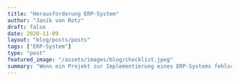 ```yaml
---
title: "Herausforderung ERP-System"
author: "Janik von Rotz"
draft: false
date: 2020-11-09
layout: "blog/posts/posts"
tags: ["ERP-System"]
type: "post"
featured_image: "/assets/images/blog/checklist.jpeg"
summary: "Wenn ein Projekt zur Implementierung eines ERP-Systems fehlschlägt, hat bestimmt mindestens einer der folgenden vier Faktoren dazu beigetragen:  Zu wenig Support vom Management Zu viel Customization F..."
---
```


